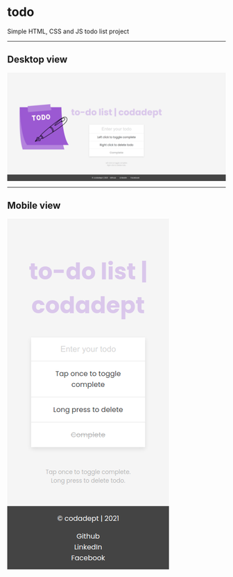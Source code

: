 # todo

Simple HTML, CSS and JS todo list project

---

## Desktop view

<img align="center" src="https://github.com/codadept/todo/blob/master/img/Todo-desktop.png" alt="Todo desktop"/>

---

## Mobile view

<img align="center" src="https://github.com/codadept/todo/blob/master/img/Todo-mobile.png" alt="Todo mobile"/>
